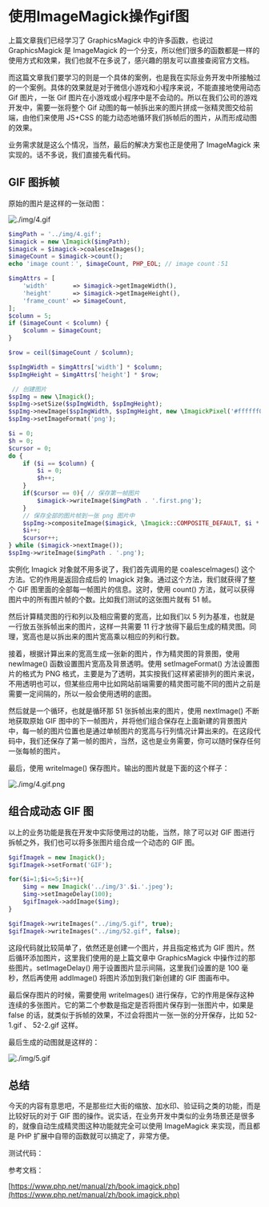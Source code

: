 # 使用ImageMagick操作gif图

上篇文章我们已经学习了 GraphicsMagick 中的许多函数，也说过 GraphicsMagick 是 ImageMagick 的一个分支，所以他们很多的函数都是一样的使用方式和效果，我们也就不在多说了，感兴趣的朋友可以直接查阅官方文档。

而这篇文章我们要学习的则是一个具体的案例，也是我在实际业务开发中所接触过的一个案例。具体的效果就是对于微信小游戏和小程序来说，不能直接地使用动态 Gif 图片，一张 Gif 图片在小游戏或小程序中是不会动的。所以在我们公司的游戏开发中，需要一张将整个 Gif 动图的每一帧拆出来的图片拼成一张精灵图交给前端，由他们来使用 JS+CSS 的能力动态地循环我们拆帧后的图片，从而形成动图的效果。

业务需求就是这么个情况，当然，最后的解决方案也正是使用了 ImageMagick 来实现的。话不多说，我们直接先看代码。

## GIF 图拆帧

原始的图片是这样的一张动图：

![./img/4.gif](./img/4.gif)

```php
$imgPath = '../img/4.gif';
$imagick = new \Imagick($imgPath);
$imagick = $imagick->coalesceImages();
$imageCount = $imagick->count();
echo 'image count：', $imageCount, PHP_EOL; // image count：51

$imgAttrs = [
    'width'       => $imagick->getImageWidth(),
    'height'      => $imagick->getImageHeight(),
    'frame_count' => $imageCount,
];
$column = 5;
if ($imageCount < $column) {
    $column = $imageCount;
}

$row = ceil($imageCount / $column);

$spImgWidth = $imgAttrs['width'] * $column;
$spImgHeight = $imgAttrs['height'] * $row;

 // 创建图片
$spImg = new \Imagick();
$spImg->setSize($spImgWidth, $spImgHeight);
$spImg->newImage($spImgWidth, $spImgHeight, new \ImagickPixel('#ffffff00'));
$spImg->setImageFormat('png');

$i = 0;
$h = 0;
$cursor = 0;
do {
    if ($i == $column) {
        $i = 0;
        $h++;
    }
    if($cursor == 0){ // 保存第一帧图片
        $imagick->writeImage($imgPath . '.first.png');
    }
    // 保存全部的图片帧到一张 png 图片中
    $spImg->compositeImage($imagick, \Imagick::COMPOSITE_DEFAULT, $i * $imgAttrs['width'], $h * $imgAttrs['height']);
    $i++;
    $cursor++;
} while ($imagick->nextImage());
$spImg->writeImage($imgPath . '.png');
```

实例化 Imagick 对象就不用多说了，我们首先调用的是 coalesceImages() 这个方法。它的作用是返回合成后的 Imagick 对象。通过这个方法，我们就获得了整个 GIF 图里面的全部每一帧图片的信息。这时，使用 count() 方法，就可以获得图片中的所有图片帧的个数。比如我们测试的这张图片就有 51 帧。

然后计算精灵图的行和列以及相应需要的宽高，比如我们以 5 列为基准，也就是一行放五张拆帧出来的图片，这样一共需要 11 行才放得下最后生成的精灵图。同理，宽高也是以拆出来的图片宽高乘以相应的列和行数。

接着，根据计算出来的宽高生成一张新的图片，作为精灵图的背景图，使用 newImage() 函数设置图片宽高及背景透明。使用 setImageFormat() 方法设置图片的格式为 PNG 格式，主要是为了透明，其实按我们这样紧密排列的图片来说，不用透明也可以，但某些应用中比如网站前端需要的精灵图可能不同的图片之前是需要一定间隔的，所以一般会使用透明的底图。

然后就是一个循环，也就是循环那 51 张拆帧出来的图片，使用 nextImage() 不断地获取原始 GIF 图中的下一帧图片，并将他们组合保存在上面新建的背景图片中，每一帧的图片位置也是通过单帧图片的宽高与行列情况计算出来的。在这段代码中，我们还保存了第一帧的图片，当然，这也是业务需要，你可以随时保存任何一张每帧的图片。

最后，使用 writeImage() 保存图片。输出的图片就是下面的这个样子：

![./img/4.gif.png](./img/4.gif.png)

## 组合成动态 GIF 图

以上的业务功能是我在开发中实际使用过的功能，当然，除了可以对 GIF 图进行拆帧之外，我们也可以将多张图片组合成一个动态的 GIF 图。

```php
$gifImagek = new Imagick();
$gifImagek->setFormat('GIF');

for($i=1;$i<=5;$i++){
    $img = new Imagick('../img/3'.$i.'.jpeg');
    $img->setImageDelay(100);
    $gifImagek->addImage($img);
}

$gifImagek->writeImages("../img/5.gif", true);
$gifImagek->writeImages("../img/52.gif", false);
```

这段代码就比较简单了，依然还是创建一个图片，并且指定格式为 GIF 图片。然后循环添加图片，这里我们使用的是上篇文章中 GraphicsMagick 中操作过的那些图片。setImageDelay() 用于设置图片显示间隔，这里我们设置的是 100 毫秒，然后再使用 addImage() 将图片添加到我们新创建的 GIF 图画布中。

最后保存图片的时候，需要使用 writeImages() 进行保存，它的作用是保存这种连续的多张图片。它的第二个参数是指定是否将图片保存到一张图片中，如果是 false 的话，就类似于拆帧的效果，不过会将图片一张一张的分开保存，比如 52-1.gif 、 52-2.gif 这样。

最后生成的动图就是这样的：

![./img/5.gif](./img/5.gif)

## 总结

今天的内容有意思吧，不是那些烂大街的缩放、加水印、验证码之类的功能，而是比较好玩的对于 GIF 图的操作。说实话，在业务开发中类似的业务场景还是很多的，就像自动生成精灵图这种功能就完全可以使用 ImageMagick 来实现，而且都是 PHP 扩展中自带的函数就可以搞定了，非常方便。

测试代码：

参考文档：

[https://www.php.net/manual/zh/book.imagick.php](https://www.php.net/manual/zh/book.imagick.php)